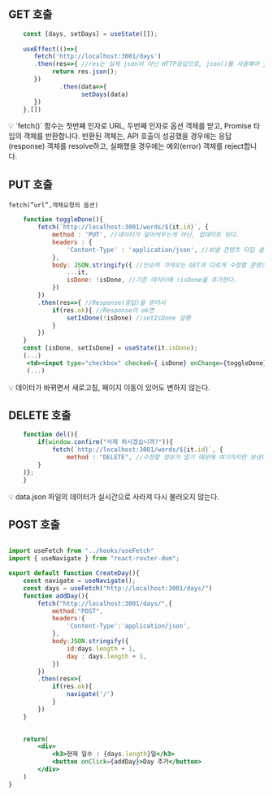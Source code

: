 ## GET 호출

```jsx
    const [days, setDays] = useState([]);
        
    useEffect(()=>{
       fetch('http://localhost:3001/days')
       .then(res=>{ //res는 실제 json이 아닌 HTTP응답으로, json()를 사용해야 json으로 변환되고 Promise를 반환한다.
            return res.json();
       })
              .then(data=>{
			        setDays(data)
       })
    },[])
```

<aside>
💡 `fetch()` 함수는 첫번째 인자로 URL, 두번째 인자로 옵션 객체를 받고, Promise 타입의 객체를 반환합니다. 반환된 객체는, API 호출이 성공했을 경우에는 응답(response) 객체를 resolve하고, 실패했을 경우에는 예외(error) 객체를 reject합니다.

</aside>

## PUT 호출
`fetch(”url”,객체요청의 옵션)`

```jsx
    function toggleDone(){ 
        fetch(`http://localhost:3001/words/${it.id}`, {
            method : 'PUT', //데이터가 덮어씌우는게 아닌, 업데이트 된다. 
            headers : {
                'Content-Type' : 'application/json', //보낼 콘텐츠 타입 설정
            },
            body: JSON.stringify({ //단순히 가져오는 GET과 다르게 수정할 콘텐츠를 싣는다. 
                ...it,
                isDone: !isDone, //기존 데이터에 !isDone을 추가한다.
            })
        })
        .then(res=>{ //Response(응답)을 받아서
            if(res.ok){ //Response이 ok면
                setIsDone(!isDone) //setIsDone 실행
            }
        })
    } 
    const [isDone, setIsDone] = useState(it.isDone);
    (...)
     <td><input type="checkbox" checked={ isDone} onChange={toggleDone}/></td>
     (...)
```

<aside>
💡 데이터가 바뀌면서 새로고침, 페이지 이동이 있어도 변하지 않는다.

</aside>

## DELETE 호출
```jsx
    function del(){
        if(window.confirm("삭제 하시겠습니까?")){
            fetch(`http://localhost:3001/words/${it.id}`, {
                method : "DELETE", //수정할 정보가 없기 때문에 여기까지만 보낸다.
        }
    )};
    }
```
<aside>
💡 data.json 파일의 데이터가 실시간으로 사라져 다시 불러오지 않는다.

</aside>

## POST 호출
```jsx

import useFetch from "../hooks/useFetch"
import { useNavigate } from "react-router-dom";

export default function CreateDay(){
    const navigate = useNavigate();
    const days = useFetch("http://localhost:3001/days/")
    function addDay(){
        fetch("http://localhost:3001/days/",{
            method:"POST",
            headers:{
                'Content-Type':'application/json',
            },
            body:JSON.stringify({
                id:days.length + 1,
                day : days.length + 1,
            })
        })
        .then(res=>{
            if(res.ok){
                navigate('/')
            }
        })
    }
 

    return(
        <div>
            <h3>현재 일수 : {days.length}일</h3>
            <button onClick={addDay}>Day 추가</button>
        </div>
    )
}
```
